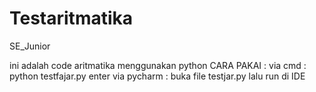 # Testaritmatika
SE_Junior

ini adalah code aritmatika menggunakan python
CARA PAKAI :
via cmd : python testfajar.py enter
via pycharm : buka file testjar.py lalu run di IDE
